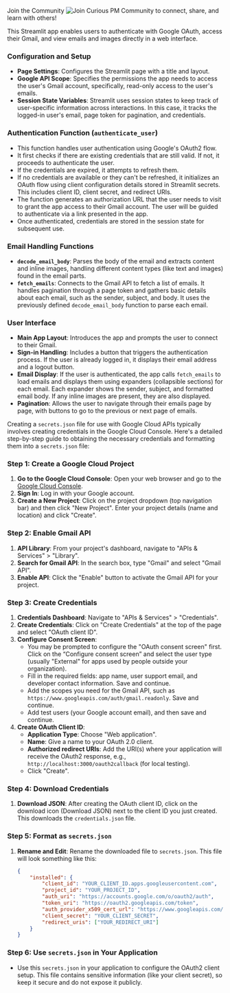 Join the Community
![Join Curious PM Community](https://curious.pm) to connect, share, and learn with others!

This Streamlit app enables users to authenticate with Google OAuth, access their Gmail, and view emails and images directly in a web interface.

### Configuration and Setup
- **Page Settings**: Configures the Streamlit page with a title and layout.
- **Google API Scope**: Specifies the permissions the app needs to access the user's Gmail account, specifically, read-only access to the user's emails.
- **Session State Variables**: Streamlit uses session states to keep track of user-specific information across interactions. In this case, it tracks the logged-in user's email, page token for pagination, and credentials.

### Authentication Function (`authenticate_user`)
- This function handles user authentication using Google's OAuth2 flow.
- It first checks if there are existing credentials that are still valid. If not, it proceeds to authenticate the user.
- If the credentials are expired, it attempts to refresh them.
- If no credentials are available or they can't be refreshed, it initializes an OAuth flow using client configuration details stored in Streamlit secrets. This includes client ID, client secret, and redirect URIs.
- The function generates an authorization URL that the user needs to visit to grant the app access to their Gmail account. The user will be guided to authenticate via a link presented in the app.
- Once authenticated, credentials are stored in the session state for subsequent use.

### Email Handling Functions
- **`decode_email_body`**: Parses the body of the email and extracts content and inline images, handling different content types (like text and images) found in the email parts.
- **`fetch_emails`**: Connects to the Gmail API to fetch a list of emails. It handles pagination through a page token and gathers basic details about each email, such as the sender, subject, and body. It uses the previously defined `decode_email_body` function to parse each email.

### User Interface
- **Main App Layout**: Introduces the app and prompts the user to connect to their Gmail.
- **Sign-in Handling**: Includes a button that triggers the authentication process. If the user is already logged in, it displays their email address and a logout button.
- **Email Display**: If the user is authenticated, the app calls `fetch_emails` to load emails and displays them using expanders (collapsible sections) for each email. Each expander shows the sender, subject, and formatted email body. If any inline images are present, they are also displayed.
- **Pagination**: Allows the user to navigate through their emails page by page, with buttons to go to the previous or next page of emails.

Creating a `secrets.json` file for use with Google Cloud APIs typically involves creating credentials in the Google Cloud Console. Here's a detailed step-by-step guide to obtaining the necessary credentials and formatting them into a `secrets.json` file:

### Step 1: Create a Google Cloud Project
1. **Go to the Google Cloud Console**: Open your web browser and go to the [Google Cloud Console](https://console.cloud.google.com/).
2. **Sign In**: Log in with your Google account.
3. **Create a New Project**: Click on the project dropdown (top navigation bar) and then click "New Project". Enter your project details (name and location) and click "Create".

### Step 2: Enable Gmail API
1. **API Library**: From your project's dashboard, navigate to "APIs & Services" > "Library".
2. **Search for Gmail API**: In the search box, type "Gmail" and select "Gmail API".
3. **Enable API**: Click the "Enable" button to activate the Gmail API for your project.

### Step 3: Create Credentials
1. **Credentials Dashboard**: Navigate to "APIs & Services" > "Credentials".
2. **Create Credentials**: Click on "Create Credentials" at the top of the page and select "OAuth client ID".
3. **Configure Consent Screen**:
   - You may be prompted to configure the "OAuth consent screen" first. Click on the “Configure consent screen” and select the user type (usually "External" for apps used by people outside your organization).
   - Fill in the required fields: app name, user support email, and developer contact information. Save and continue.
   - Add the scopes you need for the Gmail API, such as `https://www.googleapis.com/auth/gmail.readonly`. Save and continue.
   - Add test users (your Google account email), and then save and continue.
4. **Create OAuth Client ID**:
   - **Application Type**: Choose "Web application".
   - **Name**: Give a name to your OAuth 2.0 client.
   - **Authorized redirect URIs**: Add the URI(s) where your application will receive the OAuth2 response, e.g., `http://localhost:3000/oauth2callback` (for local testing).
   - Click "Create".

### Step 4: Download Credentials
1. **Download JSON**: After creating the OAuth client ID, click on the download icon (Download JSON) next to the client ID you just created. This downloads the `credentials.json` file.

### Step 5: Format as `secrets.json`
1. **Rename and Edit**: Rename the downloaded file to `secrets.json`. This file will look something like this:
   ```json
   {
       "installed": {
           "client_id": "YOUR_CLIENT_ID.apps.googleusercontent.com",
           "project_id": "YOUR_PROJECT_ID",
           "auth_uri": "https://accounts.google.com/o/oauth2/auth",
           "token_uri": "https://oauth2.googleapis.com/token",
           "auth_provider_x509_cert_url": "https://www.googleapis.com/oauth2/v1/certs",
           "client_secret": "YOUR_CLIENT_SECRET",
           "redirect_uris": ["YOUR_REDIRECT_URI"]
       }
   }
   ```

### Step 6: Use `secrets.json` in Your Application
- Use this `secrets.json` in your application to configure the OAuth2 client setup. This file contains sensitive information (like your client secret), so keep it secure and do not expose it publicly.

